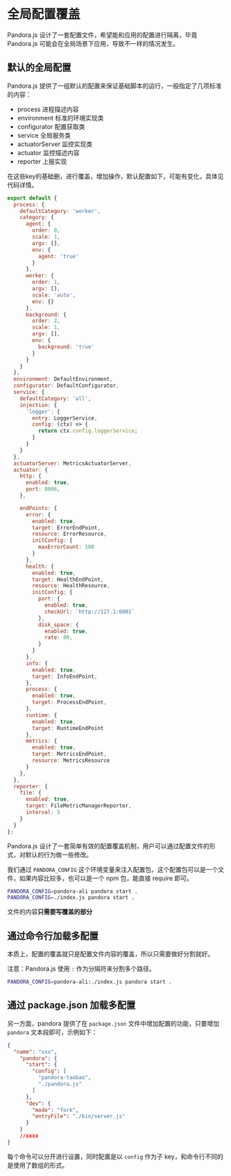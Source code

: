# 全局配置覆盖

Pandora.js 设计了一套配置文件，希望能和应用的配置进行隔离，毕竟 Pandora.js 可能会在全局场景下应用，导致不一样的情况发生。


## 默认的全局配置

Pandora.js 提供了一组默认的配置来保证基础脚本的运行，一般指定了几项标准的内容：

- process 进程描述内容
- environment 标准的环境实现类
- configurator 配置获取类
- service 全局服务类
- actuatorServer 监控实现类
- actuator 监控描述内容
- reporter 上报实现

在这些key的基础删，进行覆盖，增加操作，默认配置如下，可能有变化，具体见代码详情。

```javascript
export default {
  process: {
    defaultCategory: 'worker',
    category: {
      agent: {
        order: 0,
        scale: 1,
        argv: [],
        env: {
          agent: 'true'
        }
      },
      worker: {
        order: 1,
        argv: [],
        scale: 'auto',
        env: {}
      },
      background: {
        order: 2,
        scale: 1,
        argv: [],
        env: {
          background: 'true'
        }
      }
    }
  },
  environment: DefaultEnvironment,
  configurator: DefaultConfigurator,
  service: {
    defaultCategory: 'all',
    injection: {
      'logger': {
        entry: LoggerService,
        config: (ctx) => {
          return ctx.config.loggerService;
        }
      }
    }
  },
  actuatorServer: MetricsActuatorServer,
  actuator: {
    http: {
      enabled: true,
      port: 8006,
    },

    endPoints: {
      error: {
        enabled: true,
        target: ErrorEndPoint,
        resource: ErrorResource,
        initConfig: {
          maxErrorCount: 100
        }
      },
      health: {
        enabled: true,
        target: HealthEndPoint,
        resource: HealthResource,
        initConfig: {
          port: {
            enabled: true,
            checkUrl: `http://127.1:6001`
          },
          disk_space: {
            enabled: true,
            rate: 80,
          }
        }
      },
      info: {
        enabled: true,
        target: InfoEndPoint,
      },
      process: {
        enabled: true,
        target: ProcessEndPoint,
      },
      runtime: {
        enabled: true,
        target: RuntimeEndPoint
      },
      metrics: {
        enabled: true,
        target: MetricsEndPoint,
        resource: MetricsResource
      }
    },
  },
  reporter: {
    file: {
      enabled: true,
      target: FileMetricManagerReporter,
      interval: 5
    }
  }
};

```

Pandora.js 设计了一套简单有效的配置覆盖机制，用户可以通过配置文件的形式，对默认的行为做一些修改。

我们通过 `PANDORA_CONFIG` 这个环境变量来注入配置包，这个配置包可以是一个文件，如果内容比较多，也可以是一个 npm 包，能直接 require 即可。


```sh
PANDORA_CONFIG=pandora-ali pandora start .
PANDORA_CONFIG=./index.js pandora start .
```

文件的内容**只需要写覆盖的部分**

## 通过命令行加载多配置

本质上，配置的覆盖就只是配置文件内容的覆盖，所以只需要做好分割就好。

注意：Pandora.js 使用 `:` 作为分隔符来分割多个路径。

```sh
PANDORA_CONFIG=pandora-ali:./index.js pandora start .
```

## 通过 package.json 加载多配置

另一方面，pandora 提供了在 `package.json` 文件中增加配置的功能，只要增加 `pandora` 文本段即可，示例如下：

```json
{
  "name": "xxx",
    "pandora": {
      "start": {
        "config": [
          "pandora-taobao",
          "./pandora.js"
        ]
      },
      "dev": {
        "mode": "fork",
        "entryFile": "./bin/server.js"
      }
    }
    //xxxx
}
```

每个命令可以分开进行设置，同时配置是以 `config` 作为子 key，和命令行不同的是使用了数组的形式。
